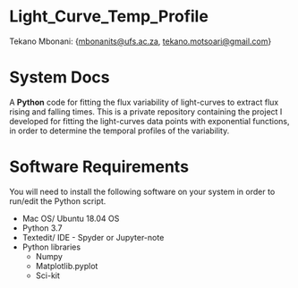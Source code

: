 # Light_Curve_Temp_Profile

Tekano Mbonani: {mbonanits@ufs.ac.za, tekano.motsoari@gmail.com}

# System Docs

A **Python** code for fitting the flux variability of light-curves to extract flux rising and falling times. 
This is a private repository containing the project I developed for fitting the light-curves data points with exponential functions, in order to determine the temporal profiles of the variability.

# Software Requirements

You will need to install the following software on your system in order to run/edit the Python script.
* Mac OS/ Ubuntu 18.04 OS
* Python 3.7
* Textedit/ IDE - Spyder or Jupyter-note
* Python libraries
  * Numpy
  * Matplotlib.pyplot
  * Sci-kit
